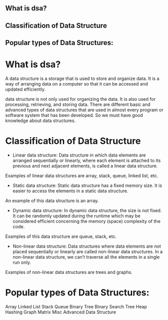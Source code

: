 ## What is dsa?
## Classification of Data Structure
## Popular types of Data Structures:



# What is dsa?

A data structure is a storage that is used to store and organize data. It is a way of arranging data on a computer so that it can be accessed and updated efficiently.

 data structure is not only used for organizing the data. It is also used for processing, retrieving, and storing data. There are different basic and advanced types of data structures that are used in almost every program or software system that has been developed. So we must have good knowledge about data structures. 


# Classification of Data Structure

* Linear data structure: Data structure in which data elements are arranged sequentially or linearly, where each element is attached to its previous and next adjacent elements, is called a linear data structure. 

Examples of linear data structures are array, stack, queue, linked list, etc.

* Static data structure: Static data structure has a fixed memory size. It is easier to access the elements in a static data structure.

An example of this data structure is an array.

* Dynamic data structure: In dynamic data structure, the size is not fixed. It can be randomly updated during the runtime which may be considered efficient concerning the memory (space) complexity of the code. 

Examples of this data structure are queue, stack, etc.

* Non-linear data structure: Data structures where data elements are not placed sequentially or linearly are called non-linear data structures. In a non-linear data structure, we can’t traverse all the elements in a single run only. 

Examples of non-linear data structures are trees and graphs.


# Popular types of Data Structures:

Array
Linked List
Stack
Queue
Binary Tree
Binary Search Tree
Heap
Hashing
Graph
Matrix
Misc
Advanced Data Structure
